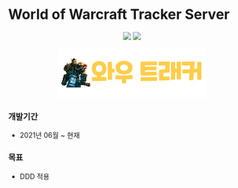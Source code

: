 # World of Warcraft Tracker Server

<p align='center'>
    <img src="https://img.shields.io/badge/Koa-v2.13.1-33333D?logo=koa"/>
    <img src="https://img.shields.io/badge/TypeORM-v0.2.38-ff4454?logo=typeorm"/>
</p>
<p align='center'>
    <img src="./src/media/wow.png"/>
</p>

### 개발기간

- 2021년 06월 ~ 현재

### 목표

- DDD 적용
